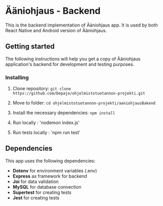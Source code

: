 # Ääniohjaus - Backend

This is the backend implementation of Ääniohjaus app. It is used by both React Native and Android version of Ääniohjaus.

## Getting started

The following instructions will help you get a copy of Ääniohjaus application's backend for development and testing purposes.


### Installing

1. Clone repository: `git clone https://github.com/Depajo/ohjelmistotuotannon-projekti.git`
2. Move to folder: `cd ohjelmistotuotannon-projekti/aaniohjausBakend`
3. Install the necessary dependencies: `npm install`
4. Run locally : 
    'nodemon index.js'

5. Run tests locally : 
    'npm run test'

## Dependencies

This app uses the following dependencies:

- **Dotenv** for environment variables (.env)
- **Express** as framework for backend
- **Joi** for data validation
- **MySQL** for database connection
- **Supertest** for creating tests  
- **Jest** for creating tests  

